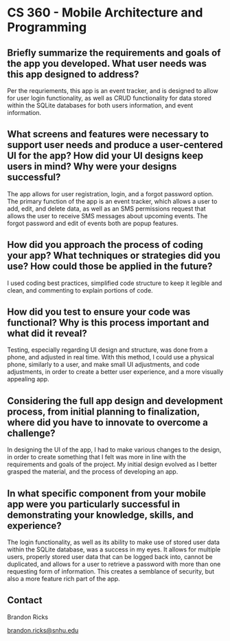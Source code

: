 # CS 360 - Mobile Architecture and Programming

## Briefly summarize the requirements and goals of the app you developed. What user needs was this app designed to address?
Per the requriements, this app is an event tracker, and is designed to allow for user login functionality, as well as CRUD functionality for data stored within the SQLite databases for both users information, and event information. 

## What screens and features were necessary to support user needs and produce a user-centered UI for the app? How did your UI designs keep users in mind? Why were your designs successful?
The app allows for user registration, login, and a forgot password option. The primary function of the app is an event tracker, which allows a user to add, edit, and delete data, as well as an SMS permissions request that allows the user to receive SMS messages about upcoming events. The forgot password and edit of events both are popup features.

## How did you approach the process of coding your app? What techniques or strategies did you use? How could those be applied in the future?
I used coding best practices, simplified code structure to keep it legible and clean, and commenting to explain portions of code.

## How did you test to ensure your code was functional? Why is this process important and what did it reveal?
Testing, especially regarding UI design and structure, was done from a phone, and adjusted in real time. With this method, I could use a physical phone, similarly to a user, and make small UI adjustments, and code adjustments, in order to create a better user experience, and a more visually appealing app.

## Considering the full app design and development process, from initial planning to finalization, where did you have to innovate to overcome a challenge?
In designing the UI of the app, I had to make various changes to the design, in order to create something that I felt was more in line with the requirements and goals of the project. My initial design evolved as I better grasped the material, and the process of developing an app.

## In what specific component from your mobile app were you particularly successful in demonstrating your knowledge, skills, and experience?
The login functionality, as well as its ability to make use of stored user data within the SQLite database, was a success in my eyes. It allows for multiple users, properly stored user data that can be logged back into, cannot be duplicated, and allows for a user to retrieve a password with more than one requesting form of information. This creates a semblance of security, but also a more feature rich part of the app.

## Contact
Brandon Ricks

brandon.ricks@snhu.edu
